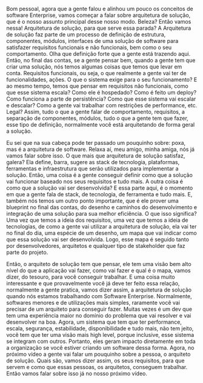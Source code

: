 Bom pessoal, agora que a gente falou e alinhou um pouco os conceitos de software Enterprise, vamos começar a falar sobre arquitetura de solução, que é o nosso assunto principal desse nosso modo. Beleza? Então vamos nessa! Arquitetura de solução, para que serve essa parada? A Arquitetura de solução faz parte de um processo de definição de estrutura, componentes, módulos, interfaces de uma solução de software para satisfazer requisitos funcionais e não funcionais, bem como o seu comportamento. Olha que definição forte que a gente está trazendo aqui. Então, no final das contas, se a gente pensar bem, quando a gente tem que criar uma solução, nós temos algumas coisas que temos que levar em conta. Requisitos funcionais, ou seja, o que realmente a gente vai ter de funcionalidades, ações. O que o sistema exige para o seu funcionamento? E ao mesmo tempo, temos que pensar em requisitos não funcionais, como que esse sistema escala? Como ele é hospedado? Como é feito um deploy? Como funciona a parte de persistência? Como que esse sistema vai escalar e descalar? Como a gente vai trabalhar com restrições de performance, etc. Legal? Assim, tudo o que a gente falar de comportamento, requisitos, a separação de componentes, módulos, tudo o que a gente tem que fazer, esse tipo de definição, normalmente você está arquitetando de forma geral a solução. 

 

Eu sei que na sua cabeça pode ter passado um pouquinho sobre: poxa, mas é a arquitetura de software. Relaxa aí, meu amigo, minha amiga, nós já vamos falar sobre isso. O que mais que arquitetura de solução satisfaz, galera? Ela define, barra, sugere as stack de tecnologia, plataformas, ferramentas e infraestrutura que serão utilizados para implementar a solução. Então, uma coisa é a gente conseguir definir como que a solução vai funcionar baseado nos seus requisitos e tudo mais. A outra coisa é como que a solução vai ser desenvolvida? E essa parte aqui, é o momento em que a gente fala de stack, de tecnologia, de ferramenta e tudo mais. E, também nós temos um outro ponto importante, que é ele prover uma blueprint no final das contas, do desenho e caminhos do desenvolvimento e integração de uma solução para sua melhor eficiência. O que isso significa? Uma vez que temos a ideia dos requisitos, uma vez que temos a ideia de tecnologias, de como a gente vai utilizar a arquitetura de solução, ela vai ter no final do dia, uma espécie de um desenho, um mapa que vai indicar como que essa solução vai ser desenvolvida. Logo, esse mapa é seguido tanto por desenvolvedores, arquitetos e qualquer tipo de stakeholder que faz parte do projeto.

 

Então, o arquiteto de solução tem que pensar, ele tem uma visão bem alto nível do que a aplicação vai fazer, como vai fazer e qual é o mapa, vamos dizer, do tesouro, para você conseguir trabalhar. E uma coisa muito interessante e que provavelmente você já deve ter feito essa relação, normalmente a gente pratica, vamos dizer assim, a arquitetura de solução quando nós estamos trabalhando com Software Enterprise. Normalmente, softwares menores e de utilizações mais simples, raramente você vai precisar de um arquiteto para conseguir fazer. Muitas vezes é um dev que tem uma experiência maior no domínio do problema que vai resolver e vai desenvolver na boa. Agora, um sistema que tem que ter performance, escala, segurança, estabilidade, disponibilidade e tudo mais, não tem jeito, você tem que ter uma visão mais high level, porque inclusive, esse sistema se integram com outros. Portanto, eles geram impacto diretamente em toda a organização se você estiver criando um software dessa forma. Agora, no próximo vídeo a gente vai falar um pouquinho sobre a pessoa, o arquiteto de solução. Quais são, vamos dizer assim, os seus requisitos, para que servem e como que essas pessoas, os arquitetos, conseguem trabalhar. Então vamos falar sobre isso já no nosso próximo vídeo.

